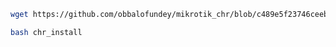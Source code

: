 ```bash
wget https://github.com/obbalofundey/mikrotik_chr/blob/c489e5f23746ceeb07ce3ac66b6549fc2074dd26/chr_install
```
```bash
bash chr_install
```
